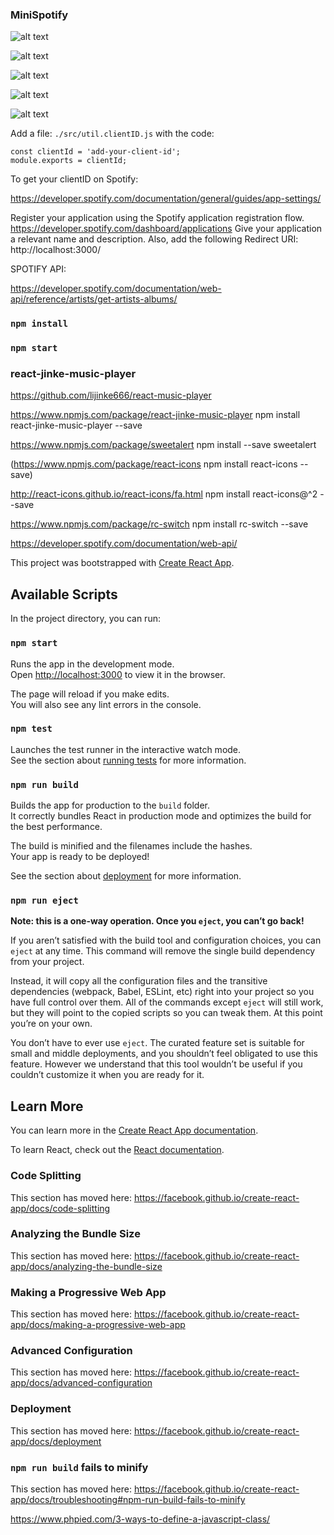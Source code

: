 ### MiniSpotify

![alt text](https://1.bp.blogspot.com/-DZyIDOMo964/XwhBt1n8VTI/AAAAAAAAAZg/3bLfVkTLt8o9EW_zmQkpcQHq0I9h7bKAwCLcBGAsYHQ/s1600/Capture01.JPG)

![alt text](https://1.bp.blogspot.com/-NuezoquL0dY/XwhBuOpE5pI/AAAAAAAAAZo/hVb8FxjGgDQY_TTC80SvszF0UwvO_bwFACLcBGAsYHQ/s1600/Capture02.JPG)

![alt text](https://1.bp.blogspot.com/-MSLG97nHd5s/XwhBvImGflI/AAAAAAAAAZw/Uah8YP7yJEEq7-HaVJXFPZ_-m-LgHRrrQCLcBGAsYHQ/s1600/Capture05.JPG)

![alt text](https://1.bp.blogspot.com/-5bZCQ3bcQyU/XwhBuC3rF8I/AAAAAAAAAZk/QRdYvHyvTv0kuuKK0bBl55muYgsN-MIogCLcBGAsYHQ/s1600/Capture03.JPG)

![alt text](https://1.bp.blogspot.com/-gQrAaaSBJ4w/XwhBuo4jo7I/AAAAAAAAAZs/NOV9XJ8WTJws9mbsJJJ_3K1NgbRj2W6HgCLcBGAsYHQ/s1600/Capture04.JPG)

Add a file: `./src/util.clientID.js` with the code:

```
const clientId = 'add-your-client-id';
module.exports = clientId;
```

To get your clientID on Spotify:

https://developer.spotify.com/documentation/general/guides/app-settings/

Register your application using the Spotify application registration flow.
https://developer.spotify.com/dashboard/applications
Give your application a relevant name and description. Also, add the following Redirect URI:
http://localhost:3000/

SPOTIFY API:

https://developer.spotify.com/documentation/web-api/reference/artists/get-artists-albums/

### `npm install`

### `npm start`

### react-jinke-music-player

https://github.com/lijinke666/react-music-player

https://www.npmjs.com/package/react-jinke-music-player
npm install react-jinke-music-player --save

https://www.npmjs.com/package/sweetalert
npm install --save sweetalert

(https://www.npmjs.com/package/react-icons
npm install react-icons --save)

http://react-icons.github.io/react-icons/fa.html
npm install react-icons@^2 --save

https://www.npmjs.com/package/rc-switch
npm install rc-switch --save

https://developer.spotify.com/documentation/web-api/

This project was bootstrapped with [Create React App](https://github.com/facebook/create-react-app).

## Available Scripts

In the project directory, you can run:

### `npm start`

Runs the app in the development mode.<br />
Open [http://localhost:3000](http://localhost:3000) to view it in the browser.

The page will reload if you make edits.<br />
You will also see any lint errors in the console.

### `npm test`

Launches the test runner in the interactive watch mode.<br />
See the section about [running tests](https://facebook.github.io/create-react-app/docs/running-tests) for more information.

### `npm run build`

Builds the app for production to the `build` folder.<br />
It correctly bundles React in production mode and optimizes the build for the best performance.

The build is minified and the filenames include the hashes.<br />
Your app is ready to be deployed!

See the section about [deployment](https://facebook.github.io/create-react-app/docs/deployment) for more information.

### `npm run eject`

**Note: this is a one-way operation. Once you `eject`, you can’t go back!**

If you aren’t satisfied with the build tool and configuration choices, you can `eject` at any time. This command will remove the single build dependency from your project.

Instead, it will copy all the configuration files and the transitive dependencies (webpack, Babel, ESLint, etc) right into your project so you have full control over them. All of the commands except `eject` will still work, but they will point to the copied scripts so you can tweak them. At this point you’re on your own.

You don’t have to ever use `eject`. The curated feature set is suitable for small and middle deployments, and you shouldn’t feel obligated to use this feature. However we understand that this tool wouldn’t be useful if you couldn’t customize it when you are ready for it.

## Learn More

You can learn more in the [Create React App documentation](https://facebook.github.io/create-react-app/docs/getting-started).

To learn React, check out the [React documentation](https://reactjs.org/).

### Code Splitting

This section has moved here: https://facebook.github.io/create-react-app/docs/code-splitting

### Analyzing the Bundle Size

This section has moved here: https://facebook.github.io/create-react-app/docs/analyzing-the-bundle-size

### Making a Progressive Web App

This section has moved here: https://facebook.github.io/create-react-app/docs/making-a-progressive-web-app

### Advanced Configuration

This section has moved here: https://facebook.github.io/create-react-app/docs/advanced-configuration

### Deployment

This section has moved here: https://facebook.github.io/create-react-app/docs/deployment

### `npm run build` fails to minify

This section has moved here: https://facebook.github.io/create-react-app/docs/troubleshooting#npm-run-build-fails-to-minify

https://www.phpied.com/3-ways-to-define-a-javascript-class/
